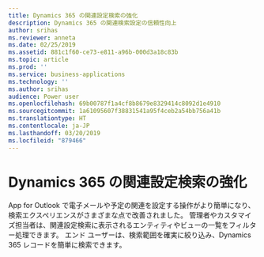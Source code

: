 ```yaml
---
title: Dynamics 365 の関連設定検索の強化
description: Dynamics 365 の関連検索設定の信頼性向上
author: srihas
ms.reviewer: anneta
ms.date: 02/25/2019
ms.assetid: 881c1f60-ce73-e811-a96b-000d3a18c83b
ms.topic: article
ms.prod: ''
ms.service: business-applications
ms.technology: ''
ms.author: srihas
audience: Power user
ms.openlocfilehash: 69b00787f1a4cf8b8679e8329414c8092d1e4910
ms.sourcegitcommit: 1a61095607f38831541a95f4ceb2a54bb756a41b
ms.translationtype: HT
ms.contentlocale: ja-JP
ms.lasthandoff: 03/20/2019
ms.locfileid: "879466"
---
```

# <a name="set-regarding-lookup-enhancements-in-dynamics-365"></a>Dynamics 365 の関連設定検索の強化




App for Outlook で電子メールや予定の関連を設定する操作がより簡単になり、検索エクスペリエンスがさまざまな点で改善されました。 管理者やカスタマイズ担当者は、関連設定検索に表示されるエンティティやビューの一覧をフィルター処理できます。 エンド ユーザーは、検索範囲を確実に絞り込み、Dynamics 365 レコードを簡単に検索できます。